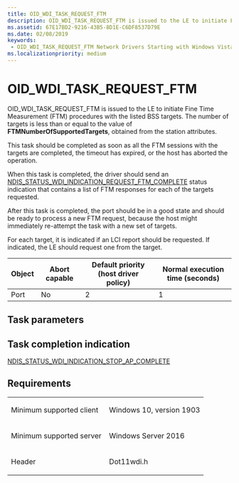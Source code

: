 ```yaml
---
title: OID_WDI_TASK_REQUEST_FTM
description: OID_WDI_TASK_REQUEST_FTM is issued to the LE to initiate Fine Time Measurement (FTM) procedures with the listed BSS targets.
ms.assetid: 67E17BD2-9216-43B5-8D1E-C6DF8537D79E
ms.date: 02/08/2019
keywords:
 - OID_WDI_TASK_REQUEST_FTM Network Drivers Starting with Windows Vista
ms.localizationpriority: medium
---
```


# OID_WDI_TASK_REQUEST_FTM


OID_WDI_TASK_REQUEST_FTM is issued to the LE to initiate Fine Time Measurement (FTM) procedures with the listed BSS targets. The number of targets is less than or equal to the value of **FTMNumberOfSupportedTargets**, obtained from the station attributes.

This task should be completed as soon as all the FTM sessions with the targets are completed, the timeout has expired, or the host has aborted the operation.

When this task is completed, the driver should send an [NDIS_STATUS_WDI_INDICATION_REQUEST_FTM_COMPLETE]() status indication that contains a list of FTM responses for each of the targets requested.

After this task is completed, the port should be in a good state and should be ready to process a new FTM request, because the host might immediately re-attempt the task with a new set of targets.

For each target, it is indicated if an LCI report should be requested. If indicated, the LE should request one from the target.

| Object | Abort capable | Default priority (host driver policy) | Normal execution time (seconds) |
|--------|---------------|---------------------------------------|---------------------------------|
| Port   | No            | 2                                     | 1                               |

 

## Task parameters



## Task completion indication


[NDIS\_STATUS\_WDI\_INDICATION\_STOP\_AP\_COMPLETE](ndis-status-wdi-indication-stop-ap-complete.md)

Requirements
------------

<table>
<colgroup>
<col width="50%" />
<col width="50%" />
</colgroup>
<tbody>
<tr class="odd">
<td><p>Minimum supported client</p></td>
<td><p>Windows 10, version 1903</p></td>
</tr>
<tr class="even">
<td><p>Minimum supported server</p></td>
<td><p>Windows Server 2016</p></td>
</tr>
<tr class="odd">
<td><p>Header</p></td>
<td>Dot11wdi.h</td>
</tr>
</tbody>
</table>